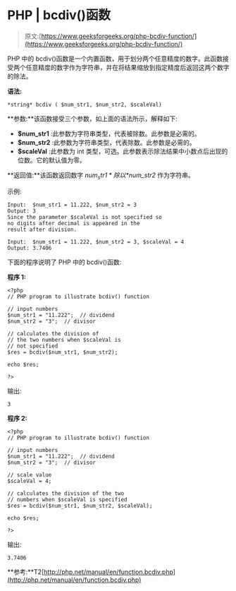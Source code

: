 # PHP | bcdiv()函数

> 原文:[https://www.geeksforgeeks.org/php-bcdiv-function/](https://www.geeksforgeeks.org/php-bcdiv-function/)

PHP 中的 bcdiv()函数是一个内置函数，用于划分两个任意精度的数字。此函数接受两个任意精度的数字作为字符串，并在将结果缩放到指定精度后返回这两个数字的除法。

**语法:**

```
*string* bcdiv ( $num_str1, $num_str2, $scaleVal)
```

**参数:**该函数接受三个参数，如上面的语法所示，解释如下:

*   **$num_str1** :此参数为字符串类型，代表被除数。此参数是必需的。
*   **$num_str2** :此参数为字符串类型，代表除数。此参数是必需的。
*   **$scaleVal** :此参数为 int 类型，可选。此参数表示除法结果中小数点后出现的位数。它的默认值为零。

**返回值:**该函数返回数字 *$num_str1* 除以 *$num_str2* 作为字符串。

示例:

```
Input:  $num_str1 = 11.222, $num_str2 = 3
Output: 3
Since the parameter $scaleVal is not specified so
no digits after decimal is appeared in the 
result after division.

Input:  $num_str1 = 11.222, $num_str2 = 3, $scaleVal = 4
Output: 3.7406

```

下面的程序说明了 PHP 中的 bcdiv()函数:

**程序 1:**

```
<?php
// PHP program to illustrate bcdiv() function

// input numbers
$num_str1 = "11.222";  // dividend
$num_str2 = "3";  // divisor

// calculates the division of
// the two numbers when $scaleVal is
// not specified
$res = bcdiv($num_str1, $num_str2);

echo $res;

?>
```

输出:

```
3

```

**程序 2:**

```
<?php
// PHP program to illustrate bcdiv() function

// input numbers
$num_str1 = "11.222";  // dividend
$num_str2 = "3";  // divisor

// scale value
$scaleVal = 4;

// calculates the division of the two 
// numbers when $scaleVal is specified
$res = bcdiv($num_str1, $num_str2, $scaleVal);

echo $res;

?>
```

输出:

```
3.7406

```

**参考:**T2[http://php.net/manual/en/function.bcdiv.php](http://php.net/manual/en/function.bcdiv.php)